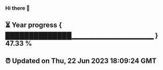 ### Hi there 👋
⏳ Year progress { ██████████████▁▁▁▁▁▁▁▁▁▁▁▁▁▁▁▁ } 47.33 %
---
⏰ Updated on Thu, 22 Jun 2023 18:09:24 GMT
---
